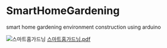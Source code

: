 # SmartHomeGardening
smart home gardening environment construction using arduino


![스마트홈가드닝](https://user-images.githubusercontent.com/46416816/166115172-3b1615b3-e59e-4ec1-9758-ff3bc1707ea8.png)
[스마트홈가드닝.pdf](https://github.com/mahns1201/SmartHomeGardening/files/8597457/default.pdf)
